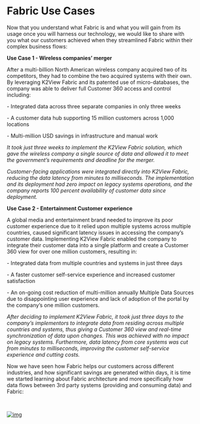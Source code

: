 # Fabric Use Cases



Now that you understand what Fabric is and what you will gain from its usage once you will harness our technology, we would like to share with you what our customers achieved when they streamlined Fabric within their complex business flows:

 

**Use Case 1 - Wireless companies’ merger**

After a multi-billion North American wireless company acquired two of its competitors, they had to combine the two acquired systems with their own. By leveraging K2View Fabric and its patented use of micro-databases, the company was able to deliver full Customer 360 access and control including:

\-      Integrated data across three separate companies in only three weeks

\-      A customer data hub supporting 15 million customers across 1,000 locations

\-     Multi-million USD savings in infrastructure and manual work

 

*It took just three weeks to implement the K2View Fabric solution, which gave the wireless company a single source of data and allowed it to meet the government’s requirements and deadline for the merger.* 

*Customer-facing applications were integrated directly into K2View Fabric, reducing the data latency from minutes to milliseconds. The implementation and its deployment had zero impact on legacy systems operations, and the company reports 100 percent availability of customer data since deployment.*

 

**Use Case 2 - Entertainment Customer experience**

A global media and entertainment brand needed to improve its poor customer experience due to it relied upon multiple systems across multiple countries, caused significant latency issues in accessing the company’s customer data. Implementing K2View Fabric enabled the company to integrate their customer data into a single platform and create a Customer 360 view for over one million customers, resulting in:

\-      Integrated data from multiple countries and systems in just three days

\-      A faster customer self-service experience and increased customer satisfaction

\-      An on-going cost reduction of multi-million annually Multiple Data Sources due to disappointing user experience and lack of adoption of the portal by the company’s one million customers. 

*After deciding to implement K2View Fabric, it took just three days to the company’s implementors to integrate data from residing across multiple countries and systems, thus giving a Customer 360 view and real-time synchronization of data upon changes. This was achieved with no impact on legacy systems. Furthermore, data latency from core systems was cut from minutes to milliseconds, improving the customer self-service experience and cutting costs.* 

 

 

Now we have seen how Fabric helps our customers across different industries, and how significant savings are generated within days, it is time we started learning about Fabric architecture and more specifically how data flows between 3rd party systems (providing and consuming data) and Fabric:

​                                



[![img](https://github.com/k2view-academy/K2View-Academy/raw/master/articles/images/Next.png)](https://github.com/k2view-academy/K2View-Academy/wiki/FabricArchitectureOverview)

 



​                                

 